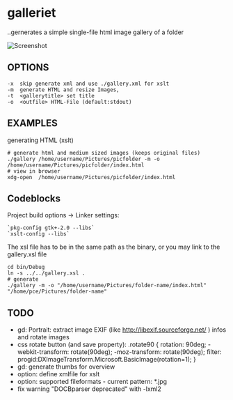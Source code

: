 galleriet
=========

..gernerates a simple single-file html image gallery of a folder


![Screenshot](:http://github.com/pce/galleriet/raw/master/xslgallery.jpg) 



OPTIONS
-------

```
-x  skip generate xml and use ./gallery.xml for xslt
-m  generate HTML and resize Images,
-t  <gallerytitle> set title
-o  <outfile> HTML-File (default:stdout)
```


EXAMPLES
--------

generating HTML (xslt)
```
# generate html and medium sized images (keeps original files)
./gallery /home/username/Pictures/picfolder -m -o /home/username/Pictures/picfolder/index.html
# view in browser
xdg-open  /home/username/Pictures/picfolder/index.html
```


Codeblocks 
----------

Project build options -> Linker settings:
```
`pkg-config gtk+-2.0 --libs`
`xslt-config --libs`
```

The xsl file has to be in the same path as the binary, 
or you may link to the gallery.xsl file

```
cd bin/Debug
ln -s ../../gallery.xsl .
# generate
./gallery -m -o "/home/username/Pictures/folder-name/index.html" "/home/pce/Pictures/folder-name"

```




TODO
----

* gd: Portrait: extract image EXIF (like http://libexif.sourceforge.net/ ) infos and rotate images
* css rotate button (and save property): 
  .rotate90 {
      rotation: 90deg;
      -webkit-transform: rotate(90deg);
      -moz-transform: rotate(90deg);
      filter: progid:DXImageTransform.Microsoft.BasicImage(rotation=1);
  }
* gd: generate thumbs for overview
* option: define xmlfile for xslt
* option: supported fileformats - current pattern: *.jpg
* fix warning "DOCBparser deprecated" with -lxml2
 
